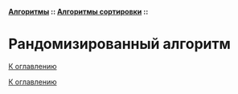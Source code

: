 **[Алгоритмы](../../README.md#algorithms) :: [Алгоритмы сортировки](../../README.md#algorithms-sort) ::**
# Рандомизированный алгоритм

<!--

-->

[К оглавлению](../../README.md#algorithms-sort)



[К оглавлению](../../README.md#algorithms-sort)

